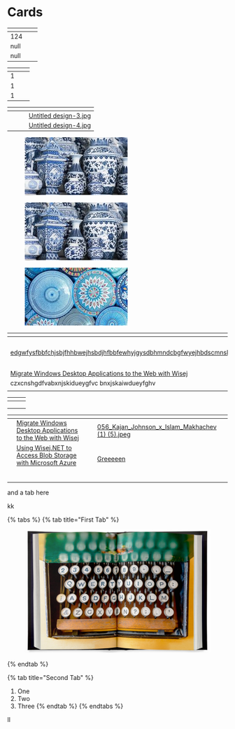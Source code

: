 # Cards

<table data-view="cards"><thead><tr><th data-type="number"></th><th data-type="users" data-multiple></th><th></th></tr></thead><tbody><tr><td>124</td><td></td><td></td></tr><tr><td>null</td><td></td><td></td></tr><tr><td>null</td><td></td><td></td></tr></tbody></table>

<table data-view="cards"><thead><tr><th data-type="number"></th><th></th><th></th></tr></thead><tbody><tr><td>1</td><td></td><td></td></tr><tr><td>1</td><td></td><td></td></tr><tr><td>1</td><td></td><td></td></tr></tbody></table>

<table data-view="cards"><thead><tr><th></th><th></th><th></th><th data-hidden data-card-cover data-type="files"></th></tr></thead><tbody><tr><td></td><td></td><td></td><td><a href="../.gitbook/assets/Untitled design-3.jpg">Untitled design-3.jpg</a></td></tr><tr><td></td><td></td><td></td><td><a href="../.gitbook/assets/Untitled design-4.jpg">Untitled design-4.jpg</a></td></tr></tbody></table>

<div>

<figure><img src="../.gitbook/assets/Untitled design-4.jpg" alt=""><figcaption></figcaption></figure>

 

<figure><img src="../.gitbook/assets/Untitled design-4.jpg" alt=""><figcaption></figcaption></figure>

 

<figure><img src="../.gitbook/assets/Untitled design-3.jpg" alt=""><figcaption></figcaption></figure>

</div>

<table data-view="cards"><thead><tr><th></th><th></th><th></th><th data-hidden data-card-target data-type="content-ref"></th><th data-hidden data-card-cover data-type="files"></th></tr></thead><tbody><tr><td><p></p><p><a href="https://www.thisiscolossal.com/">edgwfysfbbfchjsbjfhhbwejhsbdjhfbbfewhyjgysdbhmndcbgfwyejhbdscmnshjb</a></p></td><td></td><td></td><td><a href="../copy-and-paste-bloc.md">copy-and-paste-bloc.md</a></td><td><a href="../.gitbook/assets/056_Kajan_Johnson_x_Islam_Makhachev (1) (1).jpeg">056_Kajan_Johnson_x_Islam_Makhachev (1) (1).jpeg</a></td></tr><tr><td><a href="https://www.thisiscolossal.com/">Migrate Windows Desktop Applications to the Web with Wisej</a></td><td></td><td></td><td></td><td><a href="../.gitbook/assets/Greeeeen">Greeeeen</a></td></tr><tr><td>czxcnshgdfvabxnjskidueygfvc bnxjskaiwdueyfghv</td><td></td><td></td><td></td><td></td></tr><tr><td></td><td></td><td></td><td></td><td></td></tr></tbody></table>

<table data-view="cards"><thead><tr><th></th><th></th><th></th></tr></thead><tbody><tr><td></td><td></td><td></td></tr><tr><td></td><td></td><td></td></tr><tr><td></td><td></td><td></td></tr></tbody></table>

<table data-card-size="large" data-view="cards"><thead><tr><th></th><th></th><th></th><th data-hidden data-card-cover data-type="files"></th></tr></thead><tbody><tr><td></td><td><a href="https://www.thisiscolossal.com/">Migrate Windows Desktop Applications to the Web with Wisej</a></td><td></td><td><a href="../.gitbook/assets/056_Kajan_Johnson_x_Islam_Makhachev (1) (5).jpeg">056_Kajan_Johnson_x_Islam_Makhachev (1) (5).jpeg</a></td></tr><tr><td></td><td><a href="https://www.thisiscolossal.com/">Using Wisej.NET to Access Blob Storage with Microsoft Azure</a><br><br> </td><td> </td><td><a href="../.gitbook/assets/Greeeeen">Greeeeen</a></td></tr><tr><td></td><td></td><td></td><td></td></tr><tr><td></td><td></td><td></td><td></td></tr><tr><td></td><td></td><td></td><td></td></tr></tbody></table>

and a tab here

kk

{% tabs %}
{% tab title="First Tab" %}
<figure><img src="../.gitbook/assets/image.png" alt=""><figcaption></figcaption></figure>
{% endtab %}

{% tab title="Second Tab" %}
1. One
2. Two
3. Three
{% endtab %}
{% endtabs %}

ll
